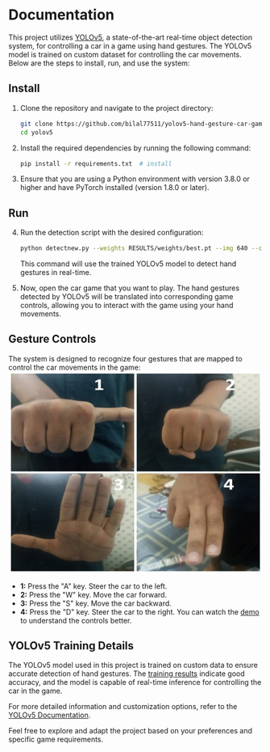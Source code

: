 # Documentation

This project utilizes [YOLOv5](https://github.com/ultralytics/yolov5), a state-of-the-art real-time object detection system, for controlling a car in a game using hand gestures. The YOLOv5 model is trained on custom dataset for controlling the car movements. Below are the steps to install, run, and use the system:

## Install

1. Clone the repository and navigate to the project directory:

    ```bash
    git clone https://github.com/bilal77511/yolov5-hand-gesture-car-game-control.git  # clone
    cd yolov5
    ```

2. Install the required dependencies by running the following command:

    ```bash
    pip install -r requirements.txt  # install
    ```

3. Ensure that you are using a Python environment with version 3.8.0 or higher and have PyTorch installed (version 1.8.0 or later).

## Run

4. Run the detection script with the desired configuration:

    ```bash
    python detectnew.py --weights RESULTS/weights/best.pt --img 640 --conf 0.25 --source 0  # running
    ```

    This command will use the trained YOLOv5 model to detect hand gestures in real-time.

6. Now, open the car game that you want to play. The hand gestures detected by YOLOv5 will be translated into corresponding game controls, allowing you to interact with the game using your hand movements.

## Gesture Controls

The system is designed to recognize four gestures that are mapped to control the car movements in the game:
![Gesture Controls](https://raw.githubusercontent.com/bilal77511/yolov5-hand-gesture-car-game-control/master/RESULTS/GESTURES.jpg)

- **1:** Press the "A" key. Steer the car to the left.
- **2:** Press the "W" key. Move the car forward.
- **3:** Press the "S" key. Move the car backward.
- **4:** Press the "D" key. Steer the car to the right.
  You can watch the [demo](https://youtu.be/nolA7gAj25A) to understand the controls better.

## YOLOv5 Training Details

The YOLOv5 model used in this project is trained on custom data to ensure accurate detection of hand gestures. The [training results](https://github.com/bilal77511/yolov5-hand-gesture-car-game-control/tree/e82314435a1e12c03a5fa2f5631b5c62c4aa4285/RESULTS) indicate good accuracy, and the model is capable of real-time inference for controlling the car in the game.

For more detailed information and customization options, refer to the [YOLOv5 Documentation](https://docs.ultralytics.com/yolov5/).

Feel free to explore and adapt the project based on your preferences and specific game requirements.
